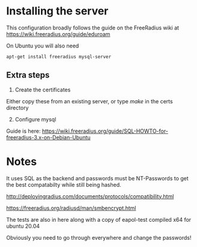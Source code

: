 # Installing the server

This configuration broadly follows the guide on the FreeRadius wiki at https://wiki.freeradius.org/guide/eduroam

On Ubuntu you will also need

`apt-get install freeradius mysql-server`

## Extra steps

1. Create the certificates

Either copy these from an existing server, or type *make* in the certs directory

2. Configure mysql

Guide is here: https://wiki.freeradius.org/guide/SQL-HOWTO-for-freeradius-3.x-on-Debian-Ubuntu

# Notes

It uses SQL as the backend and passwords must be NT-Passwords to get the best compatabilty while still being hashed.

http://deployingradius.com/documents/protocols/compatibility.html

https://freeradius.org/radiusd/man/smbencrypt.html

The tests are also in here along with a copy of eapol-test compiled x64 for ubuntu 20.04

Obviously you need to go through everywhere and change the passwords!
